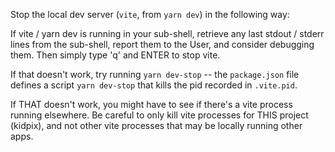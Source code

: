 Stop the local dev server (`vite`, from `yarn dev`) in the following way:

If vite / yarn dev is running in your sub-shell, retrieve any last stdout / stderr lines from the sub-shell, report them to the User, and consider debugging them. Then simply type 'q' and ENTER to stop vite.

If that doesn't work, try running `yarn dev-stop` -- the `package.json` file defines a script `yarn dev-stop` that kills the pid recorded in `.vite.pid`.

If THAT doesn't work, you might have to see if there's a vite process running elsewhere. Be careful to only kill vite processes for THIS project (kidpix), and not other vite processes that may be locally running other apps.

